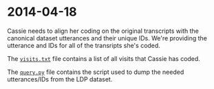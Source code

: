 # 2014-04-18 

Cassie needs to align her coding on the original transcripts with the canonical
dataset utterances and their unique IDs.  We're providing the utterance and IDs
for all of the transripts she's coded.

The [`visits.txt`](visits.txt) file contains a list of all visits that Cassie
has coded.

The [`query.py`](query.py) file contains the script used to dump the needed
utterances/IDs from the LDP dataset.
